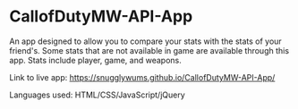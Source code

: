 # CallofDutyMW-API-App

An app designed to allow you to compare your stats with the stats of your friend's.
Some stats that are not available in game are available through this app.
Stats include player, game, and weapons.

Link to live app: https://snugglywums.github.io/CallofDutyMW-API-App/

Languages used: HTML/CSS/JavaScript/jQuery
